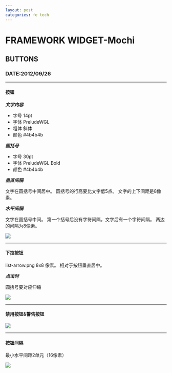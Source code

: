 ```yaml
---
layout: post
categories: fe tech
---
```


# FRAMEWORK WIDGET-Mochi
## BUTTONS
### DATE:2012/09/26

---

#### 按钮

***文字内容***

* 字号 14pt
* 字体 PreludeWGL
* 粗体 斜体
* 颜色 #4b4b4b

***圆括号***

* 字号 30pt
* 字体 PreludeWGL Bold
* 颜色 #4b4b4b

***垂直间隔***

文字在圆括号中间居中。
圆括号的行高要比文字低5点。
文字的上下间距是8像素。

***水平间隔***

文字在圆括号中间。
第一个括号后没有字符间隔，文字后有一个字符间隔。
两边的间隔为8像素。

![](https://mmbiz.qlogo.cn/mmbiz/aEj0pBet08t8XWyBXodZAYbVyVuyq5OktnQEwveBUqRV9ia4MGzZPoTbWNJGOmLick5G0PGBiaOeO16XZwYiavphqQ/0?wx_fmt=png)

---

#### 下拉按钮

list-arrow.png 8x8 像素。
相对于按钮垂直居中。

***点击时***

圆括号要对应伸缩

![](https://mmbiz.qlogo.cn/mmbiz/aEj0pBet08t8XWyBXodZAYbVyVuyq5OkJ4zUVPUoP6Ill5YBszmkQdv7tNibS4icXf5TS0oMPOZyhjxgWQ20Em5w/0?wx_fmt=png)

---

#### 禁用按钮&警告按钮

![](https://mmbiz.qlogo.cn/mmbiz/aEj0pBet08t8XWyBXodZAYbVyVuyq5OkZRuJblZg1jKe2yRyicn2RxrP26NHQPLNBYyX9udVuMEAzG4O8Qeo8cQ/0?wx_fmt=png)

---

#### 按钮间隔

最小水平间距2单元（16像素）

![](https://mmbiz.qlogo.cn/mmbiz/aEj0pBet08t8XWyBXodZAYbVyVuyq5OkufrzdI7bqOaKIT7tIGNFQ3VibXL6hjIyQxVqTSAmcb527KHDwfV0wyA/0?wx_fmt=png)
